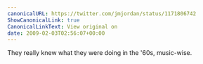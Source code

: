 ```yaml
---
canonicalURL: https://twitter.com/jmjordan/status/1171806742
ShowCanonicalLink: true
CanonicalLinkText: View original on
date: 2009-02-03T02:56:07+00:00
---
```

They really knew what they were doing in the '60s, music-wise.